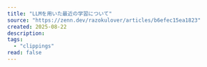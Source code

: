 ```yaml
---
title: "LLMを用いた最近の学習について"
source: "https://zenn.dev/razokulover/articles/b6efec15ea1823"
created: 2025-08-22
description:
tags:
  - "clippings"
read: false
---
```

